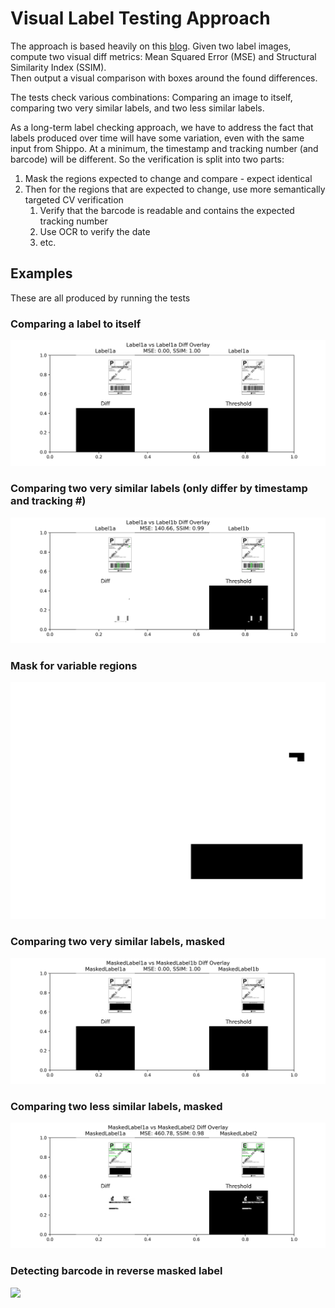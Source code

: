 # Visual Label Testing Approach
The approach is based heavily on this [blog](https://pyimagesearch.com/2017/06/19/image-difference-with-opencv-and-python/).
Given two label images, compute two visual diff metrics: Mean Squared Error (MSE) and Structural Similarity Index (SSIM).  
Then output a visual comparison with boxes around the found differences.

The tests check various combinations: Comparing an image to itself, comparing two very similar labels, and two less similar labels.

As a long-term label checking approach, we have to address the fact that labels produced over time will have some variation, 
even with the same input from Shippo.  At a minimum, the timestamp and tracking number (and barcode) will be different.
So the verification is split into two parts: 
1. Mask the regions expected to change and compare - expect identical
2. Then for the regions that are expected to change, use more semantically targeted CV verification
   1. Verify that the barcode is readable and contains the expected tracking number
   2. Use OCR to verify the date
   3. etc.

## Examples
These are all produced by running the tests
### Comparing a label to itself
![](label1a-label1a.png)
### Comparing two very similar labels (only differ by timestamp and tracking #)
![](label1a-label1b.png)
### Mask for variable regions
![](../tests/images/label-mask.png)
### Comparing two very similar labels, masked
![](maskedlabel1a-maskedlabel1b.png)
### Comparing two less similar labels, masked
![](maskedlabel1a-maskedlabel2.png)
### Detecting barcode in reverse masked label
![](detected-barcode)

